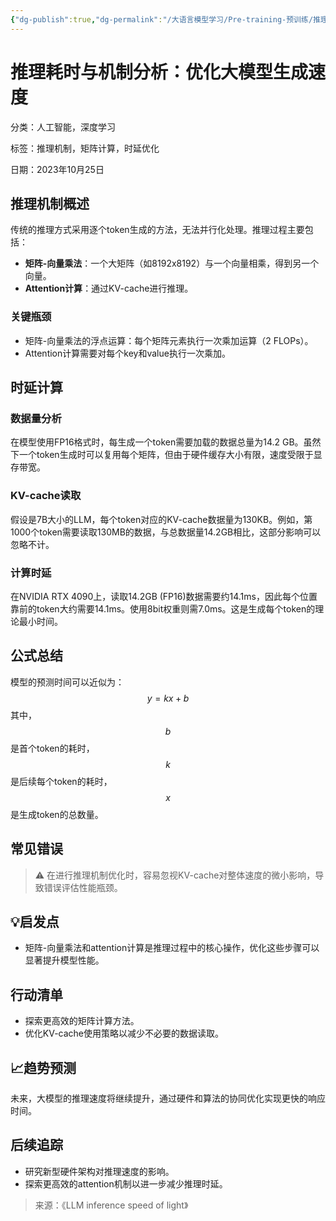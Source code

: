 ```yaml
---
{"dg-publish":true,"dg-permalink":"/大语言模型学习/Pre-training-预训练/推理耗时","dg-home":false,"dg-description":"在此输入笔记的描述","dg-hide":false,"dg-hide-title":false,"dg-show-backlinks":true,"dg-show-local-graph":true,"dg-show-inline-title":true,"dg-pinned":false,"dg-passphrase":"在此输入访问密码","dg-enable-mathjax":false,"dg-enable-mermaid":false,"dg-enable-uml":false,"dg-note-icon":0,"dg-enable-dataview":false,"tags":["NLP"],"permalink":"/大语言模型学习/Pre-training-预训练/推理耗时/","dgShowBacklinks":true,"dgShowLocalGraph":true,"dgShowInlineTitle":true,"dgPassFrontmatter":true,"noteIcon":0,"created":"2025-04-10T21:47:51.000+08:00","updated":"2025-04-13T13:06:02.499+08:00"}
---
```




# 推理耗时与机制分析：优化大模型生成速度
分类：人工智能，深度学习

标签：推理机制，矩阵计算，时延优化

日期：2023年10月25日

## 推理机制概述
传统的推理方式采用逐个token生成的方法，无法并行化处理。推理过程主要包括：

- **矩阵-向量乘法**：一个大矩阵（如8192x8192）与一个向量相乘，得到另一个向量。
- **Attention计算**：通过KV-cache进行推理。

### 关键瓶颈
- 矩阵-向量乘法的浮点运算：每个矩阵元素执行一次乘加运算（2 FLOPs）。
- Attention计算需要对每个key和value执行一次乘加。


## 时延计算

### 数据量分析
在模型使用FP16格式时，每生成一个token需要加载的数据总量为14.2 GB。虽然下一个token生成时可以复用每个矩阵，但由于硬件缓存大小有限，速度受限于显存带宽。


### KV-cache读取
假设是7B大小的LLM，每个token对应的KV-cache数据量为130KB。例如，第1000个token需要读取130MB的数据，与总数据量14.2GB相比，这部分影响可以忽略不计。


### 计算时延
在NVIDIA RTX 4090上，读取14.2GB (FP16)数据需要约14.1ms，因此每个位置靠前的token大约需要14.1ms。使用8bit权重则需7.0ms。这是生成每个token的理论最小时间。


## 公式总结
模型的预测时间可以近似为：
$$
y = kx + b
$$
其中，$$b$$是首个token的耗时，$$k$$是后续每个token的耗时，$$x$$是生成token的总数量。


## 常见错误
> ⚠️ 在进行推理机制优化时，容易忽视KV-cache对整体速度的微小影响，导致错误评估性能瓶颈。


## 💡启发点
- 矩阵-向量乘法和attention计算是推理过程中的核心操作，优化这些步骤可以显著提升模型性能。


## 行动清单
- 探索更高效的矩阵计算方法。
- 优化KV-cache使用策略以减少不必要的数据读取。


## 📈趋势预测
未来，大模型的推理速度将继续提升，通过硬件和算法的协同优化实现更快的响应时间。


## 后续追踪
- 研究新型硬件架构对推理速度的影响。
- 探索更高效的attention机制以进一步减少推理时延。

> 来源：《LLM inference speed of light》
